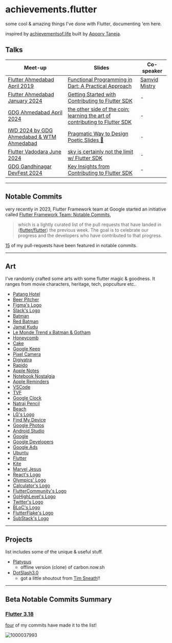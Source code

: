 # achievements.flutter
some cool &amp; amazing things I've done with Flutter, documenting 'em here.

inspired by [achievementsof.life](https://github.com/plxity/achievementsof.life) built by [Apoorv Taneja](https://github.com/plxity).

## Talks

| Meet-up | Slides | Co-speaker
| --- | --- | --- |
| [Flutter Ahmedabad April 2019](https://meetu.ps/e/GBKBb/vTB8J/i) | [Functional Programming in Dart: A Practical Approach](https://speakerdeck.com/piedcipher/functional-programming-in-dart-a-practical-approach) | [Samvid Mistry](https://github.com/samvidmistry)
| [Flutter Ahmedabad January 2024](https://meetu.ps/e/MPCT6/vTB8J/i) | [Getting Started with Contributing to Flutter SDK](https://speakerdeck.com/piedcipher/getting-started-with-contributing-to-flutter-sdk) | - |
| [GDG Ahmedabad April 2024](https://gdg.community.dev/events/details/google-gdg-ahmedabad-presents-the-other-side-of-the-coin-learning-the-art-of-contributing-to-flutter-sdk/) | [the other side of the coin: learning the art of contributing to Flutter SDK](https://speakerdeck.com/piedcipher/the-other-side-of-the-coin-learning-the-art-of-contributing-to-flutter-sdk) | - |
| [IWD 2024 by GDG Ahmedabad & WTM Ahmedabad](https://gdg.community.dev/events/details/google-gdg-ahmedabad-presents-iwd24-women-techmakers-ahmedabad-2024-celebration) | [Pragmatic Way to Design Poetic Slides 🌻](https://speakerdeck.com/piedcipher/pragmatic-way-to-design-poetic-slides) | - |
| [Flutter Vadodara June 2024](https://www.meetup.com/fluttervadodara/events/301779083) | [sky is certainly not the limit w/ Flutter SDK](https://speakerdeck.com/piedcipher/flutter-sdk) | - |
| [GDG Gandhinagar DevFest 2024](https://x.com/GDG_Gandhinagar/status/1847893512269815994) | [Key Insights from Contributing to Flutter SDK](https://speakerdeck.com/piedcipher/key-insights-from-contributing-to-flutter-sdk) | - |

---

## Notable Commits
very recently in 2023, Flutter Framework team at Google started an initiative called [Flutter Framework Team: Notable Commits](https://github.com/flutter/flutter/issues/121415),
> which is a lightly curated list of the pull requests that have landed in ([flutter/flutter](https://github.com/flutter/flutter)) the previous week. The goal is to celebrate our progress and the developers who have contributed to that progress.

[15](https://github.com/flutter/flutter/pulls?q=is%3Apr+author%3Apiedcipher+is%3Aclosed) of my pull-requests have been featured in notable commits.

---

## Art
I've randomly crafted some arts with some flutter magic & goodness. It ranges from movie characters, heritage, tech, popculture etc..

- [Patang Hotel](https://x.com/piedcipher/status/1703405735919378434?s=20)
- [Beer Pitcher](https://x.com/piedcipher/status/1703509089798537623?s=20)
- [Figma's Logo](https://x.com/piedcipher/status/1704201245420929278?s=20)
- [Slack's Logo](https://x.com/piedcipher/status/1704216782838317340?s=20)
- [Batman](https://x.com/piedcipher/status/1705561123682930972?s=20)
- [Red Batman](https://x.com/piedcipher/status/1718006086954066177?s=20)
- [Jamal Kudu](https://x.com/piedcipher/status/1735222078100623424?s=20)
- [Le Monde Trend x Batman & Gotham](https://x.com/piedcipher/status/1765362713050362263?s=20)
- [Honeycomb](https://x.com/piedcipher/status/1768208465070068189?t=24jlK5Xevf5Io7WPnhsDnw&s=09)
- [Cake](https://x.com/piedcipher/status/1768637888198295805?t=b13y163B0DJFdfLxEirnPg&s=09)
- [Google Keep](https://x.com/piedcipher/status/1795355765450166379?s=19)
- [Pixel Camera](https://x.com/piedcipher/status/1796124032716165274?s=19)
- [Digiyatra](https://x.com/piedcipher/status/1796806467493695855?s=19)
- [Rapido](https://x.com/piedcipher/status/1802606754175594982?s=19)
- [Apple Notes](https://x.com/piedcipher/status/1802675010647343601?s=19)
- [Notebook Nostalgia](https://x.com/piedcipher/status/1803526281142870424?s=19)
- [Apple Reminders](https://x.com/piedcipher/status/1804054488300556331?s=19)
- [VSCode](https://x.com/piedcipher/status/1804078163837997087?s=19)
- [TVF](https://x.com/piedcipher/status/1805331173033525560?t=5RIkC6WUu5GCACJAJ1kf9w&s=19)
- [Google Clock](https://x.com/piedcipher/status/1805628779911692708?t=MGUM5NZ8gFTPE-zWGPWY9A&s=19)
- [Natraj Pencil](https://x.com/piedcipher/status/1806665889896394960?s=19)
- [Beach](https://x.com/piedcipher/status/1817129121899577685?t=DbQ7R3SGf1R6Lq2VYqQR9g&s=19)
- [LG's Logo](https://x.com/piedcipher/status/1817573640764100613?t=6Tz6GiDHg-uIo9SVjYqudA&s=19)
- [Find My Device](https://x.com/piedcipher/status/1821577988267524564?t=sNq78eMoWByHDMVamwpAdg&s=19)
- [Google Photos](https://x.com/piedcipher/status/1821596838954492414?t=McbvQ90OQ10h2cJo5P8jPw&s=19)
- [Android Studio](https://x.com/piedcipher/status/1821602870627868879?t=zwyOfoMGaHYClpi7_Tbwew&s=19)
- [Google](https://x.com/piedcipher/status/1821802833672618135?t=EO3wRfecYPs6Ax4eWoDrDw&s=19)
- [Google Developers](https://x.com/piedcipher/status/1821980537042739579?t=Z4DCj3LMSGTbNwgk2f2zaQ&s=19)
- [Google Ads](https://x.com/piedcipher/status/1822017686043251195?t=iigMYoMgpUNZYWwKz2KAyQ&s=19)
- [Ubuntu](https://x.com/piedcipher/status/1822027607543836986?t=3qRv4lH7r3zxTzJQd2bc5A&s=19)
- [Flutter](https://x.com/piedcipher/status/1822545055090982993?t=I8QeEgjSRakIm6gqEtSfsA&s=19)
- [Kite](https://x.com/piedcipher/status/1822581659767636142?t=I-sOe7Tr-K3zrZhjU-6LKA&s=19)
- [Marvel Jesus](https://x.com/piedcipher/status/1822603449277526107?t=JW6kzfat4UvtfRDKuX3ZQg&s=19)
- [React's Logo](https://x.com/piedcipher/status/1822984333591826804?t=8P6fr6kG2i6LH1VJzZW71g&s=19)
- [Olympics' Logo](https://x.com/piedcipher/status/1823015499975794908?t=fKtP8Q6dAzC6wO-gjLgoJw&s=19)
- [Calculator's Logo](https://x.com/piedcipher/status/1824462555580153952)
- [FlutterCommunity's Logo](https://x.com/piedcipher/status/1824499424309248388)
- [GoHighLevel's Logo](https://x.com/piedcipher/status/1824507551708549453)
- [Twitter's Logo](https://x.com/piedcipher/status/1824568094871917025)
- [BLoC's Logo](https://x.com/piedcipher/status/1824727261905387833)
- [FlutterFlake's Logo](https://x.com/piedcipher/status/1824866910661439917)
- [SubStack's Logo](https://x.com/piedcipher/status/1824931982532620479)

---

## Projects
list includes some of the unique & useful stuff.

- [Platypus](https://github.com/auberginedevelopers/platypus)
  - offline version (clone) of carbon.now.sh
- [DotSlash3.0](https://github.com/piedcipher/dotslash3.0)
  - got a little shoutout from [Tim Sneath](https://x.com/timsneath/status/1219880981605208064?s=20)!!
 
---

## Beta Notable Commits Summary

### [Flutter 3.18](https://twitter.com/FlutterDev/status/1740063496010691009?t=KdtTzRGAYUMJmnHHME2Iiw&s=19)

[four](https://github.com/flutter/flutter/releases/tag/3.18.0-0.1.pre) of my commits have made it to the list!

![1000037993](https://github.com/piedcipher/achievements.flutter/assets/13456345/2792fb56-508e-4c0e-8737-8f755c0ee49a)
